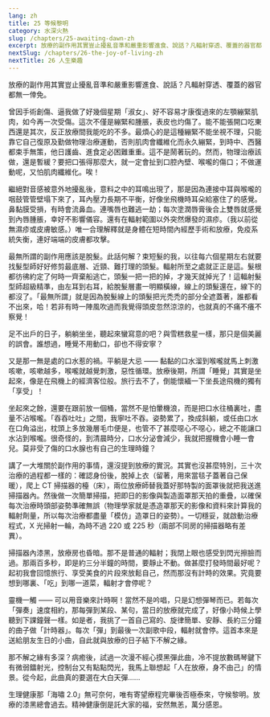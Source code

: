 ```yaml
---
lang: zh
title: 25 等候黎明
category: 水深火熱
slug: /chapters/25-awaiting-dawn-zh
excerpt: 放療的副作用其實豈止擾亂音準和嚴重影響進食、說話？凡輻射穿透、覆蓋的器官都無一倖免。
nextSlug: /chapters/26-the-joy-of-living-zh
nextTitle: 26 人生樂趣
---
```


<p class="cn">放療的副作用其實豈止擾亂音準和嚴重影響進食、說話？凡輻射穿透、覆蓋的器官都無一倖免。

<p class="cn">曾因手術創傷、逼我做了好幾個星期「淑女」、好不容易才康復過來的左顎繃緊肌肉，如今再一次受傷。這次不僅是繃緊和腫脹，表皮也灼傷了。能不能張開口吃東西還是其次，反正放療間我能吃的不多。最煩心的是這種繃緊不能坐視不理，只能靠它自己復原及勤做物理治療運動，否則肌肉會纖維化而永久繃緊，到時中、西醫都束手無策，他日護齒、進食定必困難重重。這不是鬧著玩的。然而，物理治療該做，還是暫緩？要把口張得那麼大，就一定會扯到口腔內壁、喉嚨的傷口；不做運動呢，又怕肌肉纖維化。唉！

<p class="cn">繼絕對音感被意外地擾亂後，意料之中的耳鳴出現了，那是因為連接中耳與喉嚨的咽鼓管管壁塌下來了，耳內壓力長期不平衡，好像坐飛機時耳朵給塞住了的感覺。鼻黏膜受損，有時會流鼻血。連嘴唇也難逃一劫；每次塗潤唇膏後合上雙唇就感覺到內唇腫脹，幸好不影響儀容。還有在輻射範圍以外突然爆發的濕疹。（我以前從無濕疹或皮膚敏感。）唯一合理解釋就是身體在短時間內經歷手術和放療，免疫系統失衡，連好端端的皮膚都攻擊。

<p class="cn">最無所謂的副作用應該是脫髮。此話何解？束短髮的我，以往每六個星期左右就要找髮型師好好修剪最底層、近頸、難打理的頭髮。輻射所至之處就正正是這。髮根都彷彿約定了何時一齊棄船逃亡，頭髮一把一把的掉，才幾天就掉光了！這輻射髮型師超級精準，由左耳到右耳，給脫髮層畫一明顯橫線，線上的頭髮還在，線下的都沒了。「最無所謂」就是因為脫髮線上的頭髮把光禿禿的部分全遮蓋著，誰都看不出來，哈！若非有時一陣風吹過而我覺得頭皮忽然涼涼的，也就真的不痛不癢不察覺！

<p class="cn">足不出戶的日子，躺躺坐坐，聽起來蠻寫意的吧？與雪糕救星一樣，那只是個美麗的誤會。誰想過，睡覺不用動口，卻也不得安寧？

<p class="cn">又是那一無是處的口水惹的禍。平躺是大忌 —— 黏黏的口水溜到喉嚨就馬上刺激咳嗽，咳嗽越多，喉嚨就越覺刺激，惡性循環。放療後期，所謂「睡覺」其實是坐起來，像是在飛機上的經濟客位般。旅行去不了，倒能懷緬一下坐長途飛機的獨有「享受」！

<p class="cn">坐起來之餘，還要在跟前放一個桶，當然不是怕暈機浪，而是把口水往桶裏吐，盡量不沾喉嚨。「吞吞吐吐」之間，我寧吐不吞。姿勢累了，換成斜躺，或任由口水在口角溢出，枕頭上多放幾層毛巾便是，也管不了甚麼噁心不噁心，總之不能讓口水沾到喉嚨。很奇怪的，到清晨時分，口水分泌會減少，我就把握機會小睡一會兒。莫非受了傷的口水腺也有自己的生理時鐘？

<p class="cn">講了一大堆關於副作用的事情，還沒提到放療的實況。其實也沒甚麼特別，三十次治療的過程都一樣的：確認身份後，脫掉上衣（留著，用來當毯子蓋著自己保暖），爬上 CT 掃描器的檯（床），兩位放療師替我蓋好那特製的面罩後就把我送進掃描器內。然後做一次簡單掃描，把即日的影像與製造面罩那天拍的重疊，以確保每次治療時頭部姿勢準確無誤（物理學家就是憑造罩那天的影像和資料來計算我的輻射劑量，所以每次治療都盡量「模仿」造罩日的姿勢）。一切穩妥，就啟動治療程式，X 光掃射一輪，為時不過 220 或 225 秒（兩部不同房的掃描器略有差異）。

<p class="cn">掃描器內漆黑，放療房也昏暗。那不是普通的輻射；我閉上眼也感受到閃光擦臉而過。那兩百多秒，即是約三分半鐘的時間，要靜止不動。做甚麼打發時間最好呢？起初我會回憶旅行、享受美食的片段來放鬆自己，然而那沒有計時的效果。究竟要想到哪裏、「吃」到哪一道菜，輻射才會停呢？

<p class="cn">靈機一觸 —— 可以用音樂來計時啊！當然不是吟唱，只是幻想彈琴而已。若每次「彈奏」速度相約，那每彈到某段、某句，當日的放療就完成了，好像小時候上學聽到下課鐘聲一樣。如是者，我挑了一首自己寫的、旋律簡單、安靜、長約三分鐘的曲子做「計時器」。每次「彈」到最後一次副歌中段，輻射就會停。這首本來是送給朋友生日的小曲，自此就與放療的日子結下不解之緣。

<p class="cn">那不解之緣有多深？病癒後，試過一次漫不經心摸黑彈此曲，冷不提放數碼琴鍵下有微弱鐳射光，控制台又有點點閃光，我馬上聯想起「人在放療，身不由己」的情景。從今起，此曲真的要選在大白天彈......

<p class="cn">生理健康那「海嘯 2.0」無可奈何，唯有寄望療程完畢後否極泰來，守候黎明。放療的漆黑總會過去。精神健康倒是託大家的福，安然無恙，萬分感恩。